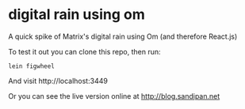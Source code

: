 # digital rain using om

A quick spike of Matrix's digital rain using Om (and therefore React.js)

To test it out you can clone this repo, then run:

```
lein figwheel
```

And visit http://localhost:3449

Or you can see the live version online at http://blog.sandipan.net
